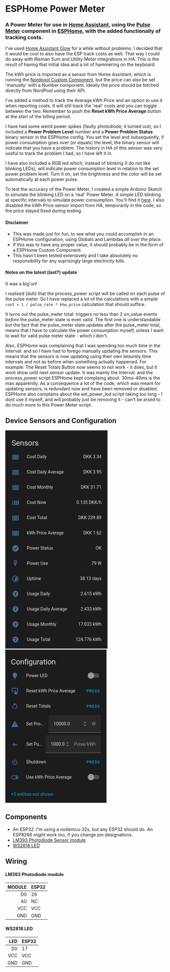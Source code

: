 ESPHome Power Meter
====================

### A Power Meter for use in [Home Assistant](https://www.home-assistant.io/), using the [Pulse Meter](https://esphome.io/components/sensor/pulse_meter.html) component in [ESPHome](https://esphome.io/), with the added functionally of tracking costs. ###

I've used [Home Assistant Glow](https://github.com/klaasnicolaas/home-assistant-glow) for a while without problems. I decided that it would be cool to also have the ESP track costs as well. That way I could do away with Rieman Sum and Utility Meter integrations in HA. This is the result of having that initial idea and a lot of hammering on the keyboard.

The kWh price is imported as a sensor from Home Assistant, which is running the [Nordpool Custom Component](https://github.com/custom-components/nordpool), but the price can also be set 'manually' with a Number component. Ideally the price should be fetched directly from NordPool using their API.

I've added a method to track the Average kWh Price and an option to use it when reporting costs. It will still track the 'real' costs and you can toggle between the two. Remember to push the **Reset kWh Price Average** button at the start of the billing period.

I have had some weird power spikes (faulty photodiode, it turned out), so I included a **Power Problem Level** number and a **Power Problem Status** binary sensor in the ESPHome config. You set the level and subsequently, if power consumption goes over (or equals) the level, the binary sensor will indicate that you have a problem. The history in HA of this sensor was very useful to track the problem I had, so I have left it in.

I have also included a RGB led which, instead of blinking (I do not like blinking LEDs), will indicate power consumption level in relation to the set power problem level. Turn it on, set the brightness and the color will be set automatically at each power pulse.

To test the accuracy of the Power Meter, I created a simple Arduino Sketch to simulate the blinking LED on a 'real' Power Meter. A simple LED blinking at specific intervals to simulate power consumption. You'll find it [here](https://github.com/zenzay/arduino-projects/tree/main/power-meter-pulse-led). I also disabled the kWh Price sensor import from HA, temporarily in the code, so the price stayed fixed during testing.


#### Disclaimer

* This was made just for fun, to see what you could accomplish in an ESPHome configuration, using Globals and Lambdas *all over the place*.
* If this was to have any proper value, it should probably be in the form of a ESPHome Custom Component.
* This hasn't been tested extensively and I take absolutely no responsibility for any suprisingly large electricity bills.

#### Notes on the latest (last?) update

It was a big'un!

I realised (duh) that the process_power script will be called on each pulse of the pulse meter. So I have replaced a lot of the calculations with a simple ``` cost = 1 / pulse_rate * khw_price ``` calculation that should suffice.

It turns out the pulse_meter total: triggers no less than 2 on_value events _before_ the pulse_meter state is even valid. The first one is understandable but the fact that the pulse_meter state updates after the pulse_meter total, means that I have to calculate the power consumption myself, unless I want to wait for valid pulse meter state - which I don't.

Also, ESPHome was complaining that I was spending too much time in the Interval: and so I have had to forego manually updating the sensors. This means that the sensors is now updating using their own leisurely time intervals and not as before when something actually happened. For example: The Reset Totals Button now seems to not work - it does, but it wont show until next sensor update. It was mainly the Interval: and the process_power script ESPHome kept complaing about. 30ms-40ms is the max apparently. As a consequence a lot of the code, which was meant for updating sensors, is redundant now and have been removed or disabled. ESPHome also complains about the set_power_led script taking too long - I dont use it myself, and will probably just be removing it - can't be arsed to do much more to this Power Meter script.


## Device Sensors and Configuration ##
![Sensors](./assets/images/power_meter_sensors.png)
![Configuration](./assets/images/power_meter_configuration.png)

Components
-----------

* An ESP32. I'm using a nodemcu-32s, but any ESP32 should do. An ESP8266 *might* work too, if you change pin designations.
* [LM393 Photodiode Sensor module](https://www.mysensors.org/build/light-lm393)
* [WS2818 LED](https://randomnerdtutorials.com/guide-for-ws2812b-addressable-rgb-led-strip-with-arduino/)


Wiring
-------

#### LM393 Photodiode module ####
| MODULE | ESP32 |
|-------:|-------|
|    D0  |   26  |
|    A0  |   NC  |
|   VCC  |  VCC  |
|   GND  |  GND  |

#### WS2818 LED ####
| LED  | ESP32 |
|-----:|-------|
|   D0 |   17  |
|  VCC |  VCC  |
|  GND |  GND  |

